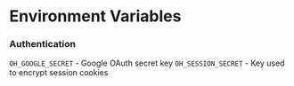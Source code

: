 Environment Variables
=====================

### Authentication

`OH_GOOGLE_SECRET` - Google OAuth secret key
`OH_SESSION_SECRET` - Key used to encrypt session cookies
